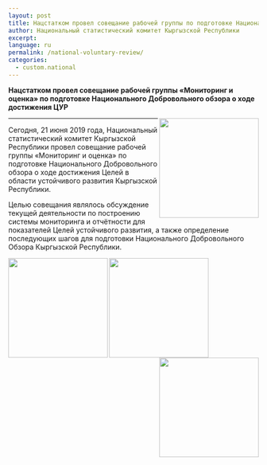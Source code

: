 ```yaml
---
layout: post
title: Нацстатком провел совещание рабочей группы по подготовке Национального Добровольного обзора о ходе достижения ЦУР
author: Национальный статистический комитет Кыргызской Республики
excerpt:
language: ru
permalink: /national-voluntary-review/
categories:
  - custom.national
---
```


**Нацстатком провел совещание рабочей группы «Мониторинг и оценка» по подготовке Национального Добровольного обзора о ходе достижения ЦУР**

<img src="https://sdg-kyrgyzstan.github.io/open-sdg-site-starter/news-images/con-sdg-1.jpg" height="200px" align="right">

***

Сегодня, 21 июня 2019 года, Национальный статистический комитет Кыргызской Республики провел совещание рабочей группы «Мониторинг и оценка» по подготовке Национального Добровольного обзора о ходе достижения Целей в области устойчивого развития Кыргызской Республики.   

Целью совещания являлось обсуждение текущей деятельности по построению системы мониторинга и отчётности для показателей Целей устойчивого развития, а также определение последующих шагов для подготовки Национального Добровольного Обзора Кыргызской Республики.

<img src="https://sdg-kyrgyzstan.github.io/open-sdg-site-starter/news-images/con-sdg-2.jpg" height="200px" align="left">
<img src="https://sdg-kyrgyzstan.github.io/open-sdg-site-starter/news-images/con-sdg-3.jpg" height="200px" align="center">
<img src="https://sdg-kyrgyzstan.github.io/open-sdg-site-starter/news-images/con-sdg-4.jpg" height="200px" align="right">
